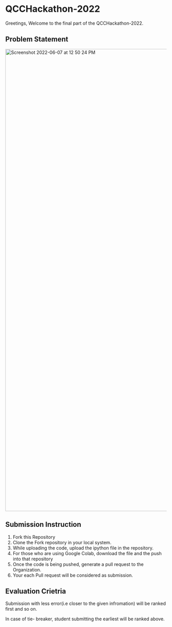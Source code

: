 # QCCHackathon-2022

Greetings,
Welcome to the final part of the QCCHackathon-2022.



## Problem Statement
<img width="1440" alt="Screenshot 2022-06-07 at 12 50 24 PM" src="https://user-images.githubusercontent.com/69144860/172320066-0133a2c3-e6a9-4b88-b120-070fd2641777.png">


## Submission Instruction

1. Fork this Repository
2. Clone the Fork repository in your local system.
3. While uploading the code, upload the ipython file in the repository.
4. For those who are using Google Colab, download the file and the push into that repository
5. Once the code is being pushed, generate a pull request to the Organization.
6. Your each Pull request will be considered as submission. 

## Evaluation Crietria 
Submission with less error(i.e closer to the given infromation) will be ranked first and so on.

In case of tie- breaker, student submitting the earliest will be ranked above.
